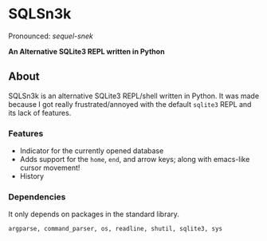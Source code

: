 # SQLSn3k
Pronounced: *sequel-snek*

**An Alternative SQLite3 REPL written in Python**

## About
SQLSn3k is an alternative SQLite3 REPL/shell written in Python. It was made because I got really frustrated/annoyed with the default `sqlite3` REPL and its lack of features. 

### Features
* Indicator for the currently opened database
* Adds support for the `home`, `end`, and arrow keys; along with emacs-like cursor movement!
* History

### Dependencies
It only depends on packages in the standard library.

`argparse, command_parser, os, readline, shutil, sqlite3, sys`

